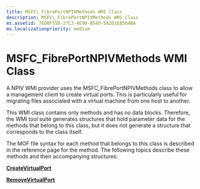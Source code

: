 ```yaml
---
title: MSFC\_FibrePortNPIVMethods WMI Class
description: MSFC\_FibrePortNPIVMethods WMI Class
ms.assetid: 7EDBF55D-27C3-4E90-B540-5A2D1EB564BA
ms.localizationpriority: medium
---
```


# MSFC\_FibrePortNPIVMethods WMI Class


A NPIV WMI provider uses the MSFC\_FibrePortNPIVMethods class to allow a management client to create virtual ports. This is particularly useful for migrating files associated with a virtual machine from one host to another.

This WMI class contains only methods and has no data blocks. Therefore, the WMI tool suite generates structures that hold parameter data for the methods that belong to this class, but it does not generate a structure that corresponds to the class itself.

The MOF file syntax for each method that belongs to this class is described in the reference page for the method. The following topics describe these methods and their accompanying structures:

[**CreateVirtualPort**](createvirtualport.md)

[**RemoveVirtualPort**](removevirtualport.md)

 

 





